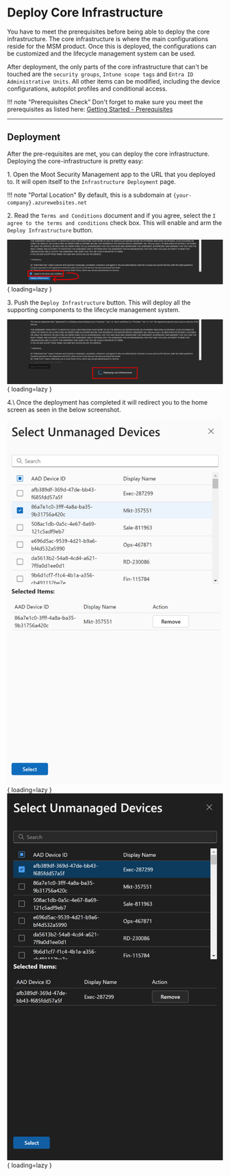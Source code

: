 # Deploy Core Infrastructure

You have to meet the prerequisites before being able to deploy the core infrastructure.
The core infrastructure is where the main configurations reside for the MSM product.
Once this is deployed, the configurations can be customized and the lifecycle management system can be used.

After deployment, the only parts of the core infrastructure that can't be touched are the `security groups`, `Intune scope tags` and `Entra ID Administrative Units`. All other items can be modified, including the device configurations, autopilot profiles and conditional access.

!!! note "Prerequisites Check"
    Don't forget to make sure you meet the prerequisites as listed here:
    [Getting Started - Prerequisites](../../Prerequisites.md)

---

## Deployment

After the pre-requisites are met, you can deploy the core infrastructure.
Deploying the core-infrastructure is pretty easy:

1\. Open the Moot Security Management app to the URL that you deployed to. It will open itself to the `Infrastructure Deployment` page.

!!! note "Portal Location"
    By default, this is a subdomain at `{your-company}.azurewebsites.net`

2\. Read the `Terms and Conditions` document and if you agree, select the `I agree to the terms and conditions` check box. This will enable and arm the `Deploy Infrastructure` button.

![Screenshot of the Infrastructure Deployment page showing the "I agree" button as checked and the deploy button as enabled. The check box is highlighted by a red box indicating what should be selected.](../../../assets/Images/Screenshots/Core-Infrastructure-Deployment.png){ loading=lazy }

3\. Push the `Deploy Infrastructure` button. This will deploy all the supporting components to the lifecycle management system.

![Screenshot of the core infrastructure deployment spinner indicating a deployment is in progress. The spinner has been highlighted by a red box indicating where the deployment in progress spinner will appear.](../../../assets/Images/Screenshots/Spinner.png){ loading=lazy }

4.\ Once the deployment has completed it will redirect you to the home screen as seen in the below screenshot.

![Screenshot of the home page with the navigation cards visible.](../../../assets/Images/Screenshots/Select-Unmanaged-Device-Light.png#only-light){ loading=lazy }
![Screenshot of the home page with the navigation cards visible.](../../../assets/Images/Screenshots/Select-Unmanaged-Device-Dark.png#only-dark){ loading=lazy }
